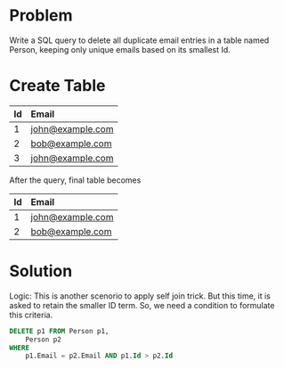 # Problem
Write a SQL query to delete all duplicate email entries in a table named Person, keeping only unique emails based on its smallest Id.

# Create Table
| Id | Email     |
| :------------- | :------------- |
| 1       | john@example.com|
| 2       | bob@example.com|
| 3       | john@example.com |


After the query, final table becomes   


| Id | Email     |
| :------------- | :------------- |
| 1       | john@example.com|
| 2       | bob@example.com|

# Solution

Logic: This is another scenorio to apply self join trick. But this time, it is asked to retain the smaller ID term. So, we need a condition to formulate this criteria.

```sql
DELETE p1 FROM Person p1,
    Person p2
WHERE
    p1.Email = p2.Email AND p1.Id > p2.Id
```

